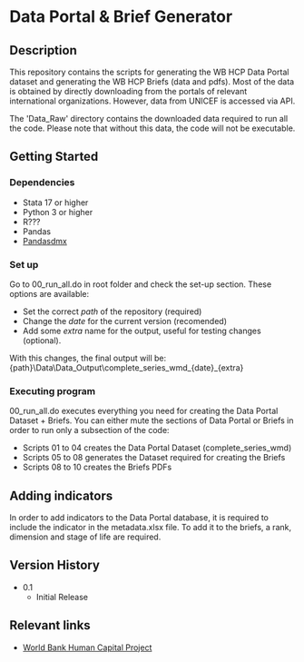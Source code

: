 # Data Portal & Brief Generator

## Description

This repository contains the scripts for generating the WB HCP Data Portal dataset and generating the WB HCP Briefs (data and pdfs). Most of the data is obtained by directly downloading from the portals of relevant international organizations. However, data from UNICEF is accessed via API. 

The 'Data_Raw' directory contains the downloaded data required to run all the code. Please note that without this data, the code will not be executable.

## Getting Started

### Dependencies

* Stata 17 or higher
* Python 3 or higher
* R???
* Pandas
* [Pandasdmx](https://pandasdmx.readthedocs.io/en/v1.0/)

### Set up

Go to 00_run_all.do in root folder and check the set-up section. These options are available:

* Set the correct *path* of the repository (required)
* Change the *date* for the current version (recomended)
* Add some *extra* name for the output, useful for testing changes (optional). 

With this changes, the final output will be:
{path}\Data\Data_Output\complete_series_wmd_{date}_{extra}

### Executing program

00_run_all.do executes everything you need for creating the Data Portal Dataset + Briefs. You can either mute the sections of Data Portal or Briefs in order to run only a subsection of the code:

* Scripts 01 to 04 creates the Data Portal Dataset (complete_series_wmd)
* Scripts 05 to 08 generates the Dataset required for creating the Briefs
* Scripts 08 to 10 creates the Briefs PDFs

## Adding indicators

In order to add indicators to the Data Portal database, it is required to include the indicator in the metadata.xlsx file. To add it to the briefs, a rank, dimension and stage of life are required. 


<!-- ## Help

Any advise for common problems or issues.
```
command to run if program contains helper info
``` -->

<!-- ## Authors

Contributors names and contact info

Dominique Pizzie  
[@DomPizzie](https://twitter.com/dompizzie) -->

## Version History

* 0.1
    * Initial Release

<!-- ## License

This project is licensed under the [NAME HERE] License - see the LICENSE.md file for details -->

## Relevant links

* [World Bank Human Capital Project](https://www.worldbank.org/en/publication/human-capital)